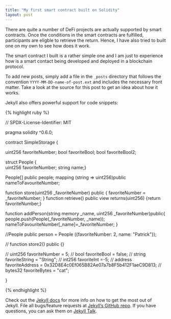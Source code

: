 ```yaml
---
title: "My first smart contract built on Solidity"
layout: post
---
```


There are quite a number of DeFi projects are actually supported by smart contracts. Once the conditions in the smart contracts are fulfilled, participants are eligble to retrieve the return. Hence, I have also tried to built one on my own to see how does it work.

The smart contract I built is a rather simple one and I am just to experience how is a smart contact being developed and deployed in a blockchain protocol. 

To add new posts, simply add a file in the `_posts` directory that follows the convention `YYYY-MM-DD-name-of-post.ext` and includes the necessary front matter. Take a look at the source for this post to get an idea about how it works.

Jekyll also offers powerful support for code snippets:

{% highlight ruby %}

// SPDX-License-Identifier: MIT

pragma solidity ^0.6.0;

contract SimpleStorage {

uint256 favoriteNumber;
bool favoriteBool;
bool favoriteBool2;

struct People {    
    uint256 favoriteNumber;
    string name;}

People[] public people;
mapping (string => uint256)public nameToFavouriteNumber;

function store(uint256 _favoriteNumber) public {
    favoriteNumber = _favoriteNumber;
}
function retrieve() public view returns(uint256) {return favoriteNumber;}



function addPerson(string memory _name, uint256 _favoriteNumber)public{
    people.push(People(_favoriteNumber, _name));
    nameToFavouriteNumber[_name]=_favoriteNumber;
}

//People public person = People ({favoriteNumber: 2, name: "Patrick"});




// function store2() public {}

//    uint256 favoriteNumber = 5;
//    bool favoriteBool = false;
//    string favoriteString = "String";
//    int256 favoriteInt =-5;
//   address favoriteAddress = 0x32D8E4c0Ef065B82Ae07a7b8F5b412F1aeC9D813;
//    bytes32 favoriteBytes = "cat";

}

{% endhighlight %}

Check out the [Jekyll docs][jekyll-docs] for more info on how to get the most out of Jekyll. File all bugs/feature requests at [Jekyll’s GitHub repo][jekyll-gh]. If you have questions, you can ask them on [Jekyll Talk][jekyll-talk].

[jekyll-docs]: http://jekyllrb.com/docs/home
[jekyll-gh]:   https://github.com/jekyll/jekyll
[jekyll-talk]: https://talk.jekyllrb.com/
